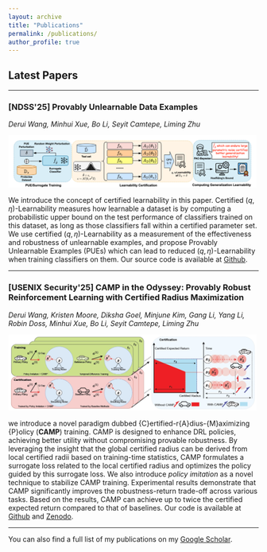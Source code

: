 ```yaml
---
layout: archive
title: "Publications"
permalink: /publications/
author_profile: true
---
```


## **Latest Papers**

---

### [NDSS'25] Provably Unlearnable Data Examples 
*Derui Wang, Minhui Xue, Bo Li, Seyit Camtepe, Liming Zhu*

<img src="../images/paper_figures/[NDSS'25]-PUE.png" alt="drawing" style="width:500px;"/>

We introduce the concept of certified learnability in this paper. Certified $(q,\eta)$-Learnability measures how learnable a dataset is by computing a probabilistic upper bound on the test performance of classifiers trained on this dataset, as long as those classifiers fall within a certified parameter set. We use certified $(q,\eta)$-Learnability as a measurement of the effectiveness and robustness of unlearnable examples, and propose Provably Unlearnable Examples (PUEs) which can lead to reduced $(q,\eta)$-Learnability when training classifiers on them.
Our source code is available at [Github](https://github.com/NeuralSec/certified-data-learnability).

---

### [USENIX Security'25] CAMP in the Odyssey: Provably Robust Reinforcement Learning with Certified Radius Maximization
*Derui Wang, Kristen Moore, Diksha Goel, Minjune Kim, Gang Li, Yang Li, Robin Doss, Minhui Xue, Bo Li, Seyit Camtepe, Liming Zhu*

<img src="../images/paper_figures/[USENIX_Sec'25]-CAMP.png" alt="drawing" style="width:500px;"/>

we introduce a novel paradigm dubbed {C}ertified-r{A}dius-{M}aximizing {P}olicy (**CAMP**) training. 
CAMP is designed to enhance DRL policies, achieving better utility without compromising provable robustness. 
By leveraging the insight that the global certified radius can be derived from local certified radii based on training-time statistics, CAMP formulates a surrogate loss related to the local certified radius and optimizes the policy guided by this surrogate loss. 
We also introduce *policy imitation* as a novel technique to stabilize CAMP training.
Experimental results demonstrate that CAMP significantly improves the robustness-return trade-off across various tasks. 
Based on the results, CAMP can achieve up to twice the certified expected return compared to that of baselines.
Our code is available at [Github](https://github.com/NeuralSec/camp-robust-rl) and [Zenodo](https://zenodo.org/records/14729675).


---

You can also find a full list of my publications on my [Google Scholar](https://scholar.google.com.au/citations?user=uAbiaaUAAAAJ&hl=en).